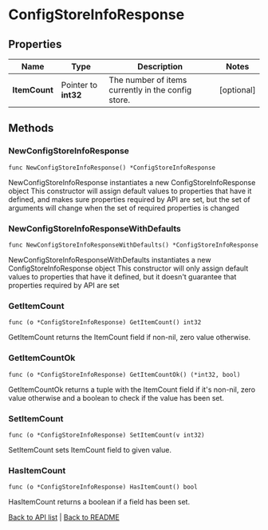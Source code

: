 # ConfigStoreInfoResponse

## Properties

Name | Type | Description | Notes
------------ | ------------- | ------------- | -------------
**ItemCount** | Pointer to **int32** | The number of items currently in the config store. | [optional] 

## Methods

### NewConfigStoreInfoResponse

`func NewConfigStoreInfoResponse() *ConfigStoreInfoResponse`

NewConfigStoreInfoResponse instantiates a new ConfigStoreInfoResponse object
This constructor will assign default values to properties that have it defined,
and makes sure properties required by API are set, but the set of arguments
will change when the set of required properties is changed

### NewConfigStoreInfoResponseWithDefaults

`func NewConfigStoreInfoResponseWithDefaults() *ConfigStoreInfoResponse`

NewConfigStoreInfoResponseWithDefaults instantiates a new ConfigStoreInfoResponse object
This constructor will only assign default values to properties that have it defined,
but it doesn't guarantee that properties required by API are set

### GetItemCount

`func (o *ConfigStoreInfoResponse) GetItemCount() int32`

GetItemCount returns the ItemCount field if non-nil, zero value otherwise.

### GetItemCountOk

`func (o *ConfigStoreInfoResponse) GetItemCountOk() (*int32, bool)`

GetItemCountOk returns a tuple with the ItemCount field if it's non-nil, zero value otherwise
and a boolean to check if the value has been set.

### SetItemCount

`func (o *ConfigStoreInfoResponse) SetItemCount(v int32)`

SetItemCount sets ItemCount field to given value.

### HasItemCount

`func (o *ConfigStoreInfoResponse) HasItemCount() bool`

HasItemCount returns a boolean if a field has been set.


[Back to API list](../README.md#documentation-for-api-endpoints) | [Back to README](../README.md)
